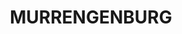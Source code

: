 ---
lastmod: '2025-04-06T06:05:20+00:00'
latitude: -35.53522574
layout: suburb
longitude: 149.9850502
postcode: '2622'
state: NSW
title: MURRENGENBURG
url: /nsw/murrengenburg/
---
